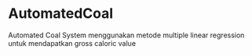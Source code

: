 # AutomatedCoal
Automated Coal System menggunakan metode multiple linear regression untuk mendapatkan gross caloric value

